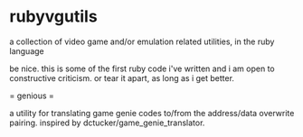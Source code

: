 # rubyvgutils
a collection of video game and/or emulation related utilities, in the ruby language

be nice.  this is some of the first ruby code i've written and i am open to constructive criticism.  or tear it apart, as long as i get better.

= genious =

a utility for translating game genie codes to/from the address/data overwrite pairing.  inspired by dctucker/game_genie_translator.
